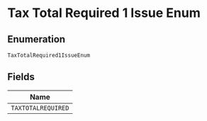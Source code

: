 
# Tax Total Required 1 Issue Enum

## Enumeration

`TaxTotalRequired1IssueEnum`

## Fields

| Name |
|  --- |
| `TAXTOTALREQUIRED` |

